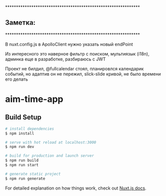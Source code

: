 <p>**************************************************************</p>
<h2><b>Заметка:</b></h2>
<p>**************************************************************</p>

<p>В nuxt.config.js в ApolloClient нужно указать новый endPoint</p>
<p>Из интересного это наверное фильтр с поиском, мультиязык (i18n), админка еще в разработке, разбираюсь с JWT</p>
<p>Проект не билдил, @fullcalendar стоял, планировлся календарик событий, но адаптив он не пережил, slick-slide кривой, не было времени его делать</p>


# aim-time-app

## Build Setup

```bash
# install dependencies
$ npm install

# serve with hot reload at localhost:3000
$ npm run dev

# build for production and launch server
$ npm run build
$ npm run start

# generate static project
$ npm run generate
```

For detailed explanation on how things work, check out [Nuxt.js docs](https://nuxtjs.org).

